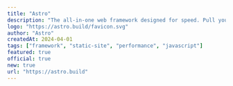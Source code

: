 ```yaml
---
title: "Astro"
description: "The all-in-one web framework designed for speed. Pull your content from anywhere and deploy everywhere, all powered by your favorite UI components and libraries."
logo: "https://astro.build/favicon.svg"
author: "Astro"
createdAt: 2024-04-01
tags: ["framework", "static-site", "performance", "javascript"]
featured: true
official: true
new: true
url: "https://astro.build"
---
```

